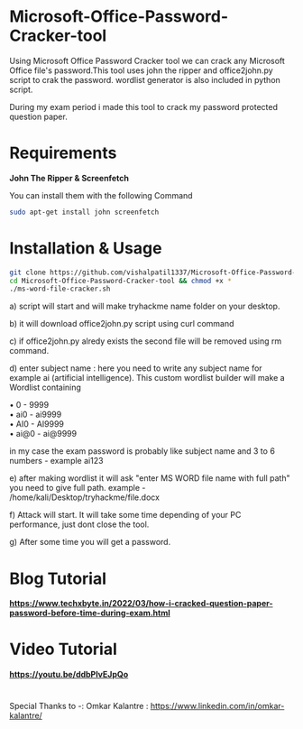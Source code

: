 # Microsoft-Office-Password-Cracker-tool
Using Microsoft Office Password Cracker tool we can crack any Microsoft Office file's password.This tool uses john the ripper and office2john.py script to crak the password. wordlist generator is also included in python script.


During my exam period i made this tool to crack my password protected question paper.


# Requirements

**John The Ripper & Screenfetch**

You can install them with the following Command

``` bash
sudo apt-get install john screenfetch
```


# Installation & Usage

``` bash
git clone https://github.com/vishalpatil1337/Microsoft-Office-Password-Cracker-tool.git
cd Microsoft-Office-Password-Cracker-tool && chmod +x *
./ms-word-file-cracker.sh       
```
   a) script will start and will make tryhackme name folder on your desktop. 
   
   b) it will download office2john.py script using curl command
   
   c) if office2john.py alredy exists the second file will be removed using rm command.


   d) enter subject name : here you need to write any subject name for example ai (artificial intelligence). 
      This custom wordlist builder will make a Wordlist containing   
      
   •	0 - 9999  
   •	ai0 - ai9999  
   •	AI0 - AI9999  
   •	ai@0 - ai@9999

   in my case the exam password is probably like subject name and 3 to 6 numbers - example ai123  
                                
 
   e) after making wordlist it will ask "enter MS WORD file name with full path"
                                you need to give full path. example - /home/kali/Desktop/tryhackme/file.docx
  
  
   f) Attack will start. It will take some time depending of your PC performance, just dont close the tool. 


   g) After some time you will get a password. 
  
  
  # Blog Tutorial
  
**https://www.techxbyte.in/2022/03/how-i-cracked-question-paper-password-before-time-during-exam.html**
  
  # Video Tutorial

**https://youtu.be/ddbPlvEJpQo**




#



Special Thanks to -:  Omkar Kalantre  :   https://www.linkedin.com/in/omkar-kalantre/

